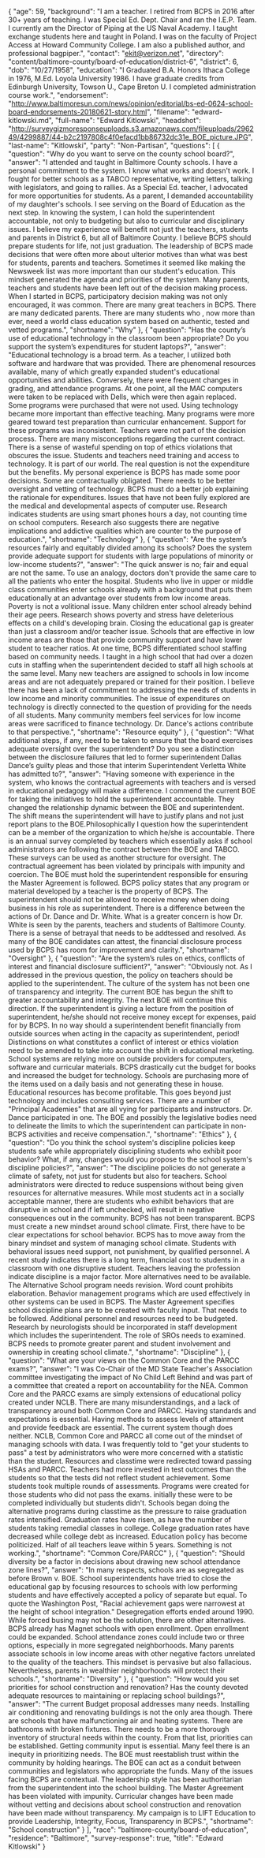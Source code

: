 {
  "age": 59,
  "background": "I am a teacher. I retired from BCPS in 2016 after 30+ years of teaching. I was Special Ed. Dept. Chair and ran the I.E.P. Team. I currently am the Director of Piping at the US Naval Academy. I taught exchange students here and taught in Poland. I was on the faculty of Project Access at Howard Community College. I am also a published author, and professional bagpiper.",
  "contact": "ekit@verizon.net",
  "directory": "content/baltimore-county/board-of-education/district-6",
  "district": 6,
  "dob": "10/27/1958",
  "education": "I Graduated B.A. Honors Ithaca College in 1976, M.Ed. Loyola University 1986. I have graduate credits from Edinburgh University, Towson U., Cape Breton U. I completed administration course work.",
  "endorsement": "http://www.baltimoresun.com/news/opinion/editorial/bs-ed-0624-school-board-endorsements-20180621-story.html",
  "filename": "edward-kitlowski.md",
  "full-name": "Edward Kitlowski",
  "headshot": "http://surveygizmoresponseuploads.s3.amazonaws.com/fileuploads/296249/4299887/44-b2c2197808c4f0efacd1bb86732dc31e_BOE_picture.JPG",
  "last-name": "Kitlowski",
  "party": "Non-Partisan",
  "questions": [
    {
      "question": "Why do you want to serve on the county school board?",
      "answer": "I attended and taught in Baltimore County schools. I have a personal commitment to the system. I know what works and doesn't work.  I fought for better schools as a TABCO representative, writing letters, talking with legislators, and going to rallies. As a Special Ed. teacher, I advocated for more opportunities for students. As a parent, I demanded accountability of my daughter's schools. I see serving on the Board of Education as the next step. In knowing the system, I can hold the superintendent accountable, not only to budgeting but also to curricular and disciplinary issues. I believe my experience will benefit not just the teachers, students and parents in District 6, but all of Baltimore County.   I believe BCPS should prepare students for life, not just graduation. The leadership of BCPS made decisions that were often more about ulterior motives  than what was best for students, parents and teachers. Sometimes it seemed like making the Newsweek list was more important than our student's education. This mindset generated the agenda and priorities of the system. Many parents, teachers and students have been left out of the decision making process.  When I started in BCPS, participatory decision making was not only encouraged, it was common.   There are many great teachers in BCPS. There are many dedicated parents. There are many students who , now more than ever, need a world class education system based on authentic, tested and vetted programs.",
      "shortname": "Why"
    },
    {
      "question": "Has the county’s use of educational technology in the classroom been appropriate? Do you support the system’s expenditures for student laptops?",
      "answer": "Educational technology is a broad term. As a teacher, I utilized both software and hardware that was provided. There are phenomenal resources available, many of which greatly expanded student's educational  opportunities and abilities. Conversely, there were frequent changes in grading, and attendance programs. At one point, all the MAC computers were taken to be replaced with Dells, which were then again replaced.  Some programs were purchased that were not used.  Using technology became more important than effective teaching. Many programs were more geared toward test preparation than curricular enhancement. Support for these programs was inconsistent.  Teachers were not part of the decision process.  There are many misconceptions regarding the current contract. There is a sense of wasteful spending on top of ethics violations that obscures the issue. Students and teachers need training and access to technology. It is part of our world. The real question is not the expenditure but the benefits. My personal experience is BCPS has made some poor decisions. Some are contractually obligated. There needs to be better oversight and vetting of technology. BCPS must do a better job explaining the rationale for expenditures.  Issues that have not been fully explored are the medical and developmental aspects of computer use.  Research indicates students are using smart phones hours a day, not counting time on school computers. Research also suggests there are negative implications and addictive qualities which are counter to the purpose of education.",
      "shortname": "Technology"
    },
    {
      "question": "Are the system’s resources fairly and equitably divided among its schools? Does the system provide adequate support for students with large populations of minority or low-income students?",
      "answer": "The quick answer is no; fair and equal are not the same.  To use an analogy, doctors don't provide the same care to all the patients who enter the hospital. Students who live in upper or middle class communities enter schools already with a background that puts them educationally at an advantage over students from low income areas. Poverty is not a volitional issue. Many children enter school already behind their age peers. Research shows poverty and stress have deleterious effects on a child's developing brain. Closing the educational gap is greater than just a classroom and/or teacher issue. Schools that are effective in low income areas are those that provide community support and have lower student to teacher ratios.  At one time, BCPS differentiated school staffing based on community needs. I taught in a high school that had over a dozen cuts in staffing when the superintendent decided to staff all high schools at the same level. Many new teachers are assigned to schools in low income areas and are not adequately prepared or trained for their position.  I believe there has been a lack of commitment to addressing the needs of students in low income and minority communities.  The issue of expenditures on technology is directly connected to the question of providing for the needs of all students. Many community members feel services for low income areas were sacrificed to finance technology. Dr. Dance's actions contribute to that perspective.",
      "shortname": "Resource equity"
    },
    {
      "question": "What additional steps, if any, need to be taken to ensure that the board exercises adequate oversight over the superintendent? Do you see a distinction between the disclosure failures that led to former superintendent Dallas Dance’s guilty pleas and those that interim Superintendent Verletta White has admitted to?",
      "answer": "Having someone with experience in the system, who knows the contractual agreements with teachers and is versed in educational pedagogy will make a difference. I commend the current BOE for taking the initiatives to hold the superintendent accountable. They changed the relationship dynamic between the BOE and superintendent.  The shift means the superintendent will have to justify plans and not just report plans to the BOE.Philosophically I question how the superintendent can be a member of the organization to which he/she is accountable.  There is an annual survey completed by teachers which essentially asks if school administrators are following the contract between the BOE and TABCO. These surveys can be used as another structure for oversight. The contractual agreement has been violated by principals with impunity and coercion. The BOE must hold the superintendent responsible for ensuring the Master Agreement is followed. BCPS policy states that any program or material developed by a teacher is the property of BCPS. The superintendent should not be allowed to receive money when doing business in his role as superintendent.  There is a difference between the actions of Dr. Dance and Dr. White. What is a greater concern is how Dr. White is seen by the parents, teachers and students of Baltimore County. There is a sense of betrayal that needs to be addtessed and resolved. As many of the BOE candidates can attest, the financial disclosure process used by BCPS has room for improvement and clarity.",
      "shortname": "Oversight"
    },
    {
      "question": "Are the system’s rules on ethics, conflicts of interest and financial disclosure sufficient?",
      "answer": "Obviously not.  As I addressed in the previous question, the policy on teachers should be applied to the superintendent.  The culture of the system has not been one of transparency and integrity. The current BOE has begun the shift to greater accountability and integrity. The next BOE will continue this direction. If the superintendent is giving a lecture from the position of superintendent, he/she should not receive money except for expenses, paid for by BCPS. In no way should a superintendent benefit financially from outside sources when acting in the capacity as superintendent, period!    Distinctions on what constitutes a conflict of interest or ethics violation need to be amended to take into account the shift in educational marketing. School systems are relying more on outside providers for computers, software and curricular materials. BCPS drastically cut the budget for books and increased the budget for technology. Schools are purchasing more of the items used on a daily basis and not generating these in house.  Educational resources has become profitable. This goes beyond just technology and includes consulting services. There are a number of \"Principal Academies\" that are all vying for participants and instructors. Dr. Dance participated in one. The BOE and possibly the legislative bodies need to delineate the limits to which the superintendent can participate in non-BCPS activities and receive compensation.",
      "shortname": "Ethics"
    },
    {
      "question": "Do you think the school system's discipline policies keep students safe while appropriately disciplining students who exhibit poor behavior? What, if any, changes would you propose to the school system's discipline policies?",
      "answer": "The discipline policies do not generate a climate of safety, not just for students but also for teachers. School administrators were directed to reduce suspensions without being given resources for alternative measures.  While most students act in a socially acceptable manner, there are students who exhibit behaviors that are disruptive in school and if left unchecked, will result in negative consequences out in the community. BCPS has not been transparent.  BCPS must create a new mindset around school climate. First, there have to be  clear expectations for school behavior. BCPS has to move away from the binary mindset and system of managing school climate. Students with behavioral issues need support, not punishment, by qualified personnel.  A recent study indicates there is a long term, financial cost to students in a classroom with one disruptive student.  Teachers leaving the profession indicate discipline is a major factor.   More alternatives need to be available. The Alternative School program needs revision. Word count prohibits elaboration. Behavior management programs which are used effectively in other systems can be used in BCPS.  The Master Agreement specifies school discipline plans are to be created with faculty input. That needs to be followed. Additional personnel and resources need to be budgeted.  Research by neurologists should be incorporated in staff development which includes the superintendent. The role of SROs needs to examined.  BCPS needs to promote greater parent and student involvement and ownership in creating school climate.",
      "shortname": "Discipline"
    },
    {
      "question": "What are your views on the Common Core and the PARCC exams?",
      "answer": "I was Co-Chair of the MD State Teacher's Association committee investigating the impact of No Child Left Behind and was part of a committee that created a report on accountability for the NEA.  Common Core and the PARCC exams are simply extensions of educational policy created under NCLB. There are many misunderstandings, and a lack of transparency around both Common Core and PARCC.  Having standards and expectations is essential. Having methods to assess levels of attainment and provide feedback are essential. The current system though does neither. NCLB, Common Core and PARCC all come out of the mindset of managing schools with data.  I was frequently told to \"get your students to pass\" a test by administrators who were more concerned with a statistic than the student. Resources and classtime were redirected toward passing HSAs and PARCC. Teachers had more invested in test outcomes than the students so that the tests did not reflect student achievement. Some students took multiple rounds of assessments. Programs were created for those students who did not pass the exams. initially these were to be completed individually but students didn't. Schools began doing the alternative programs during classtime as the pressure to raise graduation rates intensified.  Graduation rates have risen, as have the number of students taking remedial classes in college. College graduation rates have decreased while college debt as increased. Education policy has become politicized. Half of all teachers leave within 5 years. Something is not working.",
      "shortname": "Common Core/PARCC"
    },
    {
      "question": "Should diversity be a factor in decisions about drawing new school attendance zone lines?",
      "answer": "In many respects, schools are as segregated as before Brown v. BOE.   School superintendents have tried to close the educational gap by focusing resources to schools with low performing students and  have effectively accepted a policy of separate but equal. To quote the Washington Post, \"Racial achievement gaps were narrowest at the height of school integration.\"  Desegregation efforts ended around 1990. While forced busing may not be the solution, there are other alternatives. BCPS already has Magnet schools with open enrollment. Open enrollment could be expanded. School attendance zones could include two or three options, especially in more segregated neighborhoods. Many parents associate schools in low income areas with other negative factors unrelated to the quality of the teachers. This mindset is pervasive but also fallacious. Nevertheless, parents in wealthier neighborhoods will protect their schools.",
      "shortname": "Diversity"
    },
    {
      "question": "How would you set priorities for school construction and renovation? Has the county devoted adequate resources to maintaining or replacing school buildings?",
      "answer": "The current Budget proposal addresses many needs. Installing air conditioning and renovating buildings is not the only area though. There are schools that have malfunctioning air and heating systems. There are bathrooms with broken fixtures. There needs to be a more thorough inventory of structural needs within the county. From that list, priorities can be established.    Getting community input is essential.  Many feel there is an inequity in prioritizing needs. The BOE must reestablish trust within the community by holding hearings. The BOE can act as a conduit between communities and legislators who appropriate the funds.   Many of the issues facing BCPS are contextual. The leadership style has been authoritarian from the superintendent into the school building.  The Master Agreement has been violated with impunity. Curricular changes have been made without vetting and decisions about school construction and renovation have been made without transparency. My campaign is to LIFT Education to provide Leadership, Integrity, Focus, Transparency in BCPS.",
      "shortname": "School construction"
    }
  ],
  "race": "baltimore-county/board-of-education",
  "residence": "Baltimore",
  "survey-response": true,
  "title": "Edward Kitlowski"
}
